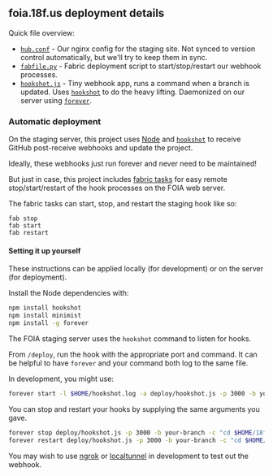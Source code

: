 ## foia.18f.us deployment details

Quick file overview:

* [`hub.conf`](hub.conf) - Our nginx config for the staging site. Not synced to version control automatically, but we'll try to keep them in sync.
* [`fabfile.py`](fabfile.py) - Fabric deployment script to start/stop/restart our webhook processes.
* [`hookshot.js`](hookshot.js) - Tiny webhook app, runs a command when a branch is updated. Uses [`hookshot`](https://github.com/coreh/hookshot) to do the heavy lifting. Daemonized on our server using [`forever`](https://github.com/nodejitsu/forever).

### Automatic deployment

On the staging server, this project uses [Node](http://nodejs.org) and [`hookshot`](https://github.com/coreh/hookshot) to receive GitHub post-receive webhooks and update the project.

Ideally, these webhooks just run forever and never need to be maintained!

But just in case, this project includes [fabric tasks](http://www.fabfile.org/) for easy remote stop/start/restart of the hook processes on the FOIA web server.

The fabric tasks can start, stop, and restart the staging hook like so:

```
fab stop
fab start
fab restart
```

#### Setting it up yourself

These instructions can be applied locally (for development) or on the server (for deployment).

Install the Node dependencies with:

```bash
npm install hookshot
npm install minimist
npm install -g forever
```

The FOIA staging server uses the `hookshot` command to listen for hooks.

From `/deploy`, run the hook with the appropriate port and command. It can be helpful to have `forever` and your command both log to the same file.

In development, you might use:

```bash
forever start -l $HOME/hookshot.log -a deploy/hookshot.js -p 3000 -b your-branch -c "cd $HOME/foia/hub && git pull && jekyll build >> $HOME/hookshot.log"
```

You can stop and restart your hooks by supplying the same arguments you gave.

```bash
forever stop deploy/hookshot.js -p 3000 -b your-branch -c "cd $HOME/18f/18f.gsa.gov && git pull && jekyll build >> $HOME/hookshot.log"
forever restart deploy/hookshot.js -p 3000 -b your-branch -c "cd $HOME/foia/hub && git pull && jekyll build >> $HOME/hookshot.log"
```

You may wish to use [ngrok](https://ngrok.com/) or [localtunnel](https://localtunnel.me/) in development to test out the webhook.
